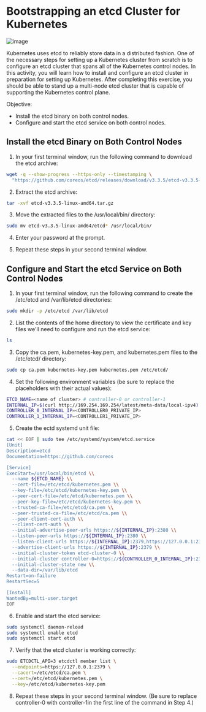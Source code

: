 # Bootstrapping an etcd Cluster for Kubernetes

![image](https://github.com/zulfikar4568/docker-kubernetes/assets/64786139/033dd459-bdd7-41cb-9e85-6e0ff5bae96e)

Kubernetes uses etcd to reliably store data in a distributed fashion. One of the necessary steps for setting up a Kubernetes cluster from scratch is to configure an etcd cluster that spans all of the Kubernetes control nodes. In this activity, you will learn how to install and configure an etcd cluster in preparation for setting up Kubernetes. After completing this exercise, you should be able to stand up a multi-node etcd cluster that is capable of supporting the Kubernetes control plane.

Objective:
- Install the etcd binary on both control nodes.
- Configure and start the etcd service on both control nodes.

## Install the etcd Binary on Both Control Nodes
1. In your first terminal window, run the following command to download the etcd archive:
```bash
wget -q --show-progress --https-only --timestamping \
  "https://github.com/coreos/etcd/releases/download/v3.3.5/etcd-v3.3.5-linux-amd64.tar.gz"
```  
2. Extract the etcd archive:
```bash
tar -xvf etcd-v3.3.5-linux-amd64.tar.gz
```
3. Move the extracted files to the /usr/local/bin/ directory:
```bash
sudo mv etcd-v3.3.5-linux-amd64/etcd* /usr/local/bin/
```
4. Enter your password at the prompt.

5. Repeat these steps in your second terminal window.

## Configure and Start the etcd Service on Both Control Nodes
1. In your first terminal window, run the following command to create the /etc/etcd and /var/lib/etcd directories:
```bash
sudo mkdir -p /etc/etcd /var/lib/etcd
```
2. List the contents of the home directory to view the certificate and key files we'll need to configure and run the etcd service:
```bash
ls
```
3. Copy the ca.pem, kubernetes-key.pem, and kubernetes.pem files to the /etc/etcd/ directory:
```bash
sudo cp ca.pem kubernetes-key.pem kubernetes.pem /etc/etcd/
```
4. Set the following environment variables (be sure to replace the placeholders with their actual values):
```bash
ETCD_NAME=<name of cluster> # controller-0 or controller-1
INTERNAL_IP=$(curl http://169.254.169.254/latest/meta-data/local-ipv4)
CONTROLLER_0_INTERNAL_IP=<CONTROLLER0_PRIVATE_IP>
CONTROLLER_1_INTERNAL_IP=<CONTROLLER1_PRIVATE_IP>
```
5. Create the ectd systemd unit file:
```bash
cat << EOF | sudo tee /etc/systemd/system/etcd.service
[Unit]
Description=etcd
Documentation=https://github.com/coreos

[Service]
ExecStart=/usr/local/bin/etcd \\
  --name ${ETCD_NAME} \\
  --cert-file=/etc/etcd/kubernetes.pem \\
  --key-file=/etc/etcd/kubernetes-key.pem \\
  --peer-cert-file=/etc/etcd/kubernetes.pem \\
  --peer-key-file=/etc/etcd/kubernetes-key.pem \\
  --trusted-ca-file=/etc/etcd/ca.pem \\
  --peer-trusted-ca-file=/etc/etcd/ca.pem \\
  --peer-client-cert-auth \\
  --client-cert-auth \\
  --initial-advertise-peer-urls https://${INTERNAL_IP}:2380 \\
  --listen-peer-urls https://${INTERNAL_IP}:2380 \\
  --listen-client-urls https://${INTERNAL_IP}:2379,https://127.0.0.1:2379 \\
  --advertise-client-urls https://${INTERNAL_IP}:2379 \\
  --initial-cluster-token etcd-cluster-0 \\
  --initial-cluster controller-0=https://${CONTROLLER_0_INTERNAL_IP}:2380,controller-1=https://${CONTROLLER_1_INTERNAL_IP}:2380 \\
  --initial-cluster-state new \\
  --data-dir=/var/lib/etcd
Restart=on-failure
RestartSec=5

[Install]
WantedBy=multi-user.target
EOF
```
6. Enable and start the etcd service:
```bash
sudo systemctl daemon-reload
sudo systemctl enable etcd
sudo systemctl start etcd
```
7. Verify that the etcd cluster is working correctly:
```bash
sudo ETCDCTL_API=3 etcdctl member list \
  --endpoints=https://127.0.0.1:2379 \
  --cacert=/etc/etcd/ca.pem \
  --cert=/etc/etcd/kubernetes.pem \
  --key=/etc/etcd/kubernetes-key.pem
```
8. Repeat these steps in your second terminal window. (Be sure to replace controller-0 with controller-1in the first line of the command in Step 4.)
